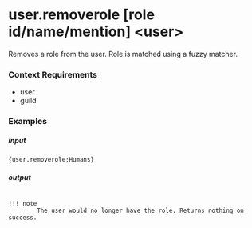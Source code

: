 # user.removerole [role id/name/mention] &lt;user&gt;
		
Removes a role from the user. Role is matched using a fuzzy matcher.

### Context Requirements

* user
* guild


### Examples

##### input
```{user.removerole;Humans}```

##### output
``````

!!! note
		The user would no longer have the role. Returns nothing on success.